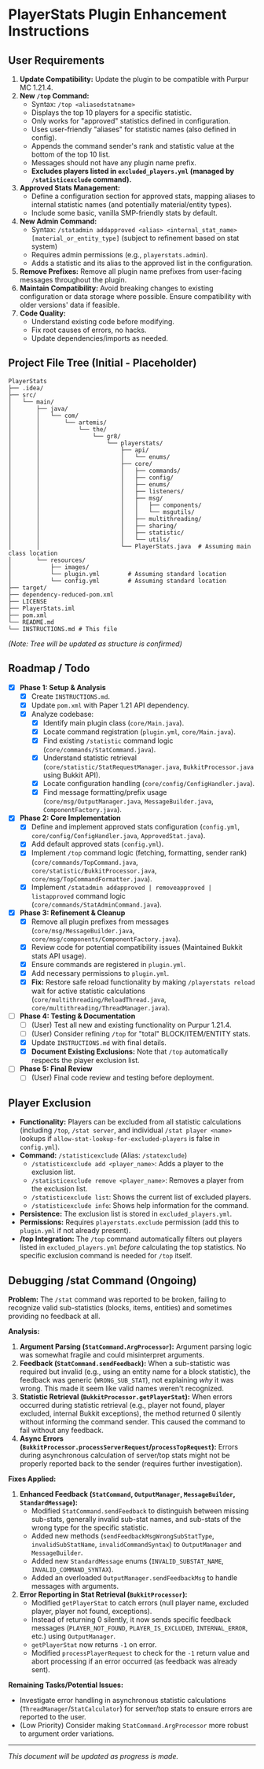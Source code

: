 # PlayerStats Plugin Enhancement Instructions

## User Requirements

1.  **Update Compatibility:** Update the plugin to be compatible with Purpur MC 1.21.4.
2.  **New `/top` Command:**
    *   Syntax: `/top <aliasedstatname>`
    *   Displays the top 10 players for a specific statistic.
    *   Only works for "approved" statistics defined in configuration.
    *   Uses user-friendly "aliases" for statistic names (also defined in config).
    *   Appends the command sender's rank and statistic value at the bottom of the top 10 list.
    *   Messages should not have any plugin name prefix.
    *   **Excludes players listed in `excluded_players.yml` (managed by `/statisticexclude` command).**
3.  **Approved Stats Management:**
    *   Define a configuration section for approved stats, mapping aliases to internal statistic names (and potentially material/entity types).
    *   Include some basic, vanilla SMP-friendly stats by default.
4.  **New Admin Command:**
    *   Syntax: `/statadmin addapproved <alias> <internal_stat_name> [material_or_entity_type]` (subject to refinement based on stat system)
    *   Requires admin permissions (e.g., `playerstats.admin`).
    *   Adds a statistic and its alias to the approved list in the configuration.
5.  **Remove Prefixes:** Remove all plugin name prefixes from user-facing messages throughout the plugin.
6.  **Maintain Compatibility:** Avoid breaking changes to existing configuration or data storage where possible. Ensure compatibility with older versions' data if feasible.
7.  **Code Quality:**
    *   Understand existing code before modifying.
    *   Fix root causes of errors, no hacks.
    *   Update dependencies/imports as needed.

## Project File Tree (Initial - Placeholder)

```
PlayerStats
├── .idea/
├── src/
│   └── main/
│       ├── java/
│       │   └── com/
│       │       └── artemis/
│       │           └── the/
│       │               └── gr8/
│       │                   └── playerstats/
│       │                       ├── api/
│       │                       │   └── enums/
│       │                       ├── core/
│       │                       │   ├── commands/
│       │                       │   ├── config/
│       │                       │   ├── enums/
│       │                       │   ├── listeners/
│       │                       │   ├── msg/
│       │                       │   │   ├── components/
│       │                       │   │   └── msgutils/
│       │                       │   ├── multithreading/
│       │                       │   ├── sharing/
│       │                       │   ├── statistic/
│       │                       │   └── utils/
│       │                       └── PlayerStats.java  # Assuming main class location
│       └── resources/
│           ├── images/
│           └── plugin.yml        # Assuming standard location
│           └── config.yml        # Assuming standard location
├── target/
├── dependency-reduced-pom.xml
├── LICENSE
├── PlayerStats.iml
├── pom.xml
└── README.md
└── INSTRUCTIONS.md # This file
```
*(Note: Tree will be updated as structure is confirmed)*

## Roadmap / Todo

*   [X] **Phase 1: Setup & Analysis**
    *   [x] Create `INSTRUCTIONS.md`.
    *   [x] Update `pom.xml` with Paper 1.21 API dependency.
    *   [x] Analyze codebase:
        *   [x] Identify main plugin class (`core/Main.java`).
        *   [x] Locate command registration (`plugin.yml`, `core/Main.java`).
        *   [x] Find existing `/statistic` command logic (`core/commands/StatCommand.java`).
        *   [x] Understand statistic retrieval (`core/statistic/StatRequestManager.java`, `BukkitProcessor.java` using Bukkit API).
        *   [x] Locate configuration handling (`core/config/ConfigHandler.java`).
        *   [x] Find message formatting/prefix usage (`core/msg/OutputManager.java`, `MessageBuilder.java`, `ComponentFactory.java`).
*   [X] **Phase 2: Core Implementation**
    *   [x] Define and implement approved stats configuration (`config.yml`, `core/config/ConfigHandler.java`, `ApprovedStat.java`).
    *   [x] Add default approved stats (`config.yml`).
    *   [x] Implement `/top` command logic (fetching, formatting, sender rank) (`core/commands/TopCommand.java`, `core/statistic/BukkitProcessor.java`, `core/msg/TopCommandFormatter.java`).
    *   [x] Implement `/statadmin addapproved | removeapproved | listapproved` command logic (`core/commands/StatAdminCommand.java`).
*   [X] **Phase 3: Refinement & Cleanup**
    *   [x] Remove all plugin prefixes from messages (`core/msg/MessageBuilder.java`, `core/msg/components/ComponentFactory.java`).
    *   [x] Review code for potential compatibility issues (Maintained Bukkit stats API usage).
    *   [x] Ensure commands are registered in `plugin.yml`.
    *   [x] Add necessary permissions to `plugin.yml`.
    *   [x] **Fix:** Restore safe reload functionality by making `/playerstats reload` wait for active statistic calculations (`core/multithreading/ReloadThread.java`, `core/multithreading/ThreadManager.java`).
*   [ ] **Phase 4: Testing & Documentation**
    *   [ ] (User) Test all new and existing functionality on Purpur 1.21.4.
    *   [ ] (User) Consider refining `/top` for "total" BLOCK/ITEM/ENTITY stats.
    *   [x] Update `INSTRUCTIONS.md` with final details.
    *   [x] **Document Existing Exclusions:** Note that `/top` automatically respects the player exclusion list.
*   [ ] **Phase 5: Final Review**
    *   [ ] (User) Final code review and testing before deployment.

## Player Exclusion

*   **Functionality:** Players can be excluded from all statistic calculations (including `/top`, `/stat server`, and individual `/stat player <name>` lookups if `allow-stat-lookup-for-excluded-players` is false in `config.yml`).
*   **Command:** `/statisticexclude` (Alias: `/statexclude`)
    *   `/statisticexclude add <player_name>`: Adds a player to the exclusion list.
    *   `/statisticexclude remove <player_name>`: Removes a player from the exclusion list.
    *   `/statisticexclude list`: Shows the current list of excluded players.
    *   `/statisticexclude info`: Shows help information for the command.
*   **Persistence:** The exclusion list is stored in `excluded_players.yml`.
*   **Permissions:** Requires `playerstats.exclude` permission (add this to `plugin.yml` if not already present).
*   **/top Integration:** The `/top` command automatically filters out players listed in `excluded_players.yml` *before* calculating the top statistics. No specific exclusion command is needed for `/top` itself.

## Debugging /stat Command (Ongoing)

**Problem:** The `/stat` command was reported to be broken, failing to recognize valid sub-statistics (blocks, items, entities) and sometimes providing no feedback at all.

**Analysis:**
1.  **Argument Parsing (`StatCommand.ArgProcessor`):** Argument parsing logic was somewhat fragile and could misinterpret arguments.
2.  **Feedback (`StatCommand.sendFeedback`):** When a sub-statistic was required but invalid (e.g., using an entity name for a block statistic), the feedback was generic (`WRONG_SUB_STAT`), not explaining *why* it was wrong. This made it seem like valid names weren't recognized.
3.  **Statistic Retrieval (`BukkitProcessor.getPlayerStat`):** When errors occurred during statistic retrieval (e.g., player not found, player excluded, internal Bukkit exceptions), the method returned 0 silently without informing the command sender. This caused the command to fail without any feedback.
4.  **Async Errors (`BukkitProcessor.processServerRequest`/`processTopRequest`):** Errors during asynchronous calculation of server/top stats might not be properly reported back to the sender (requires further investigation).

**Fixes Applied:**
1.  **Enhanced Feedback (`StatCommand`, `OutputManager`, `MessageBuilder`, `StandardMessage`):**
    *   Modified `StatCommand.sendFeedback` to distinguish between missing sub-stats, generally invalid sub-stat names, and sub-stats of the wrong type for the specific statistic.
    *   Added new methods (`sendFeedbackMsgWrongSubStatType`, `invalidSubStatName`, `invalidCommandSyntax`) to `OutputManager` and `MessageBuilder`.
    *   Added new `StandardMessage` enums (`INVALID_SUBSTAT_NAME`, `INVALID_COMMAND_SYNTAX`).
    *   Added an overloaded `OutputManager.sendFeedbackMsg` to handle messages with arguments.
2.  **Error Reporting in Stat Retrieval (`BukkitProcessor`):**
    *   Modified `getPlayerStat` to catch errors (null player name, excluded player, player not found, exceptions).
    *   Instead of returning 0 silently, it now sends specific feedback messages (`PLAYER_NOT_FOUND`, `PLAYER_IS_EXCLUDED`, `INTERNAL_ERROR`, etc.) using `OutputManager`.
    *   `getPlayerStat` now returns `-1` on error.
    *   Modified `processPlayerRequest` to check for the `-1` return value and abort processing if an error occurred (as feedback was already sent).

**Remaining Tasks/Potential Issues:**
*   Investigate error handling in asynchronous statistic calculations (`ThreadManager`/`StatCalculator`) for server/top stats to ensure errors are reported to the user.
*   (Low Priority) Consider making `StatCommand.ArgProcessor` more robust to argument order variations.

---

*This document will be updated as progress is made.* 